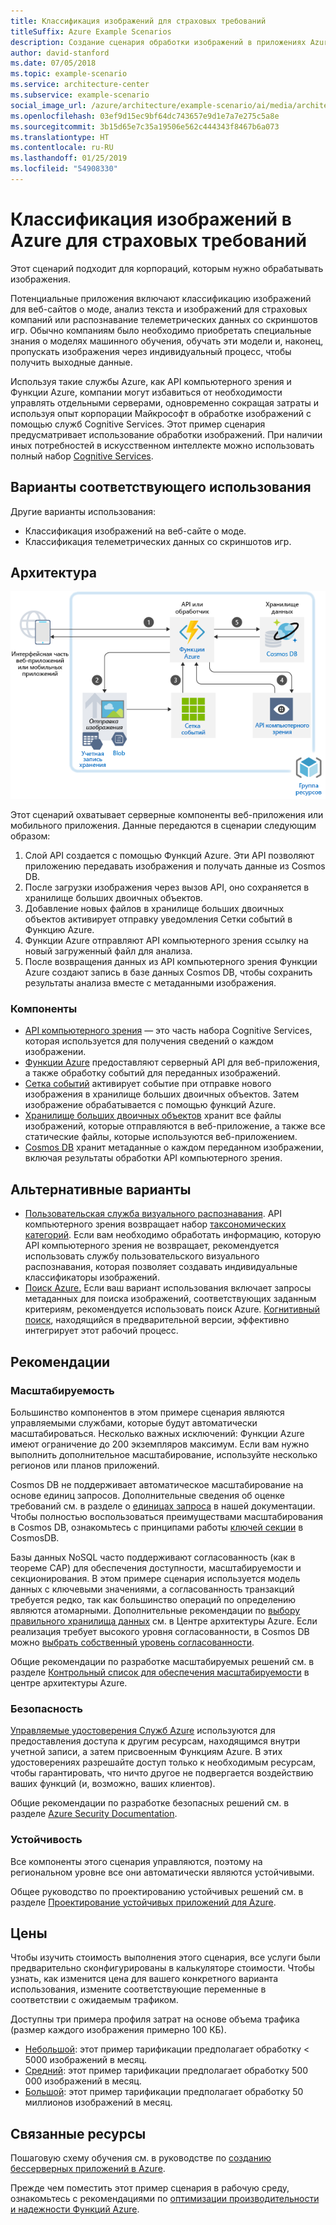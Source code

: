 ```yaml
---
title: Классификация изображений для страховых требований
titleSuffix: Azure Example Scenarios
description: Создание сценария обработки изображений в приложениях Azure.
author: david-stanford
ms.date: 07/05/2018
ms.topic: example-scenario
ms.service: architecture-center
ms.subservice: example-scenario
social_image_url: /azure/architecture/example-scenario/ai/media/architecture-intelligent-apps-image-processing.png
ms.openlocfilehash: 03ef9d15ec9bf64dc743657e9d1e7a7e275c5a8e
ms.sourcegitcommit: 3b15d65e7c35a19506e562c444343f8467b6a073
ms.translationtype: HT
ms.contentlocale: ru-RU
ms.lasthandoff: 01/25/2019
ms.locfileid: "54908330"
---
```

# <a name="image-classification-for-insurance-claims-on-azure"></a>Классификация изображений в Azure для страховых требований

Этот сценарий подходит для корпораций, которым нужно обрабатывать изображения.

Потенциальные приложения включают классификацию изображений для веб-сайтов о моде, анализ текста и изображений для страховых компаний или распознавание телеметрических данных со скриншотов игр. Обычно компаниям было необходимо приобретать специальные знания о моделях машинного обучения, обучать эти модели и, наконец, пропускать изображения через индивидуальный процесс, чтобы получить выходные данные.

Используя такие службы Azure, как API компьютерного зрения и Функции Azure, компании могут избавиться от необходимости управлять отдельными серверами, одновременно сокращая затраты и используя опыт корпорации Майкрософт в обработке изображений с помощью служб Cognitive Services. Этот пример сценария предусматривает использование обработки изображений. При наличии иных потребностей в искусственном интеллекте можно использовать полный набор [Cognitive Services](/azure/#pivot=products&panel=ai).

## <a name="relevant-use-cases"></a>Варианты соответствующего использования

Другие варианты использования:

- Классификация изображений на веб-сайте о моде.
- Классификация телеметрических данных со скриншотов игр.

## <a name="architecture"></a>Архитектура

![Архитектура для классификации изображений][architecture]

Этот сценарий охватывает серверные компоненты веб-приложения или мобильного приложения. Данные передаются в сценарии следующим образом:

1. Слой API создается с помощью Функций Azure. Эти API позволяют приложению передавать изображения и получать данные из Cosmos DB.
2. После загрузки изображения через вызов API, оно сохраняется в хранилище больших двоичных объектов.
3. Добавление новых файлов в хранилище больших двоичных объектов активирует отправку уведомления Сетки событий в Функцию Azure.
4. Функции Azure отправляют API компьютерного зрения ссылку на новый загруженный файл для анализа.
5. После возвращения данных из API компьютерного зрения Функции Azure создают запись в базе данных Cosmos DB, чтобы сохранить результаты анализа вместе с метаданными изображения.

### <a name="components"></a>Компоненты

- [API компьютерного зрения](/azure/cognitive-services/computer-vision/home) — это часть набора Cognitive Services, которая используется для получения сведений о каждом изображении.
- [Функции Azure](/azure/azure-functions/functions-overview) предоставляют серверный API для веб-приложения, а также обработку событий для переданных изображений.
- [Сетка событий](/azure/event-grid/overview) активирует событие при отправке нового изображения в хранилище больших двоичных объектов. Затем изображение обрабатывается с помощью функций Azure.
- [Хранилище больших двоичных объектов](/azure/storage/blobs/storage-blobs-introduction) хранит все файлы изображений, которые отправляются в веб-приложение, а также все статические файлы, которые используются веб-приложением.
- [Cosmos DB](/azure/cosmos-db/introduction) хранит метаданные о каждом переданном изображении, включая результаты обработки API компьютерного зрения.

## <a name="alternatives"></a>Альтернативные варианты

- [Пользовательская служба визуального распознавания](/azure/cognitive-services/custom-vision-service/home). API компьютерного зрения возвращает набор [таксономических категорий][cv-categories]. Если вам необходимо обработать информацию, которую API компьютерного зрения не возвращает, рекомендуется использовать службу пользовательского визуального распознавания, которая позволяет создавать индивидуальные классификаторы изображений.
- [Поиск Azure.](/azure/search/search-what-is-azure-search) Если ваш вариант использования включает запросы метаданных для поиска изображений, соответствующих заданным критериям, рекомендуется использовать поиск Azure. [Когнитивный поиск](/azure/search/cognitive-search-concept-intro), находящийся в предварительной версии, эффективно интегрирует этот рабочий процесс.

## <a name="considerations"></a>Рекомендации

### <a name="scalability"></a>Масштабируемость

Большинство компонентов в этом примере сценария являются управляемыми службами, которые будут автоматически масштабироваться. Несколько важных исключений: Функции Azure имеют ограничение до 200 экземпляров максимум. Если вам нужно выполнить дополнительное масштабирование, используйте несколько регионов или планов приложений.

Cosmos DB не поддерживает автоматическое масштабирование на основе единиц запросов. Дополнительные сведения об оценке требований см. в разделе о [единицах запроса](/azure/cosmos-db/request-units) в нашей документации. Чтобы полностью воспользоваться преимуществами масштабирования в Cosmos DB, ознакомьтесь с принципами работы [ключей секции](/azure/cosmos-db/partition-data) в CosmosDB.

Базы данных NoSQL часто поддерживают согласованность (как в теореме CAP) для обеспечения доступности, масштабируемости и секционирования. В этом примере сценария используется модель данных с ключевыми значениями, а согласованность транзакций требуется редко, так как большинство операций по определению являются атомарными. Дополнительные рекомендации по [выбору правильного хранилища данных](../../guide/technology-choices/data-store-overview.md) см. в Центре архитектуры Azure. Если реализация требует высокого уровня согласованности, в Cosmos DB можно [выбрать собственный уровень согласованности](/azure/cosmos-db/consistency-levels).

Общие рекомендации по разработке масштабируемых решений см. в разделе [Контрольный список для обеспечения масштабируемости][scalability] в центре архитектуры Azure.

### <a name="security"></a>Безопасность

[Управляемые удостоверения Служб Azure][msi] используются для предоставления доступа к другим ресурсам, находящимся внутри учетной записи, а затем присвоенным Функциям Azure. В этих удостоверениях разрешайте доступ только к необходимым ресурсам, чтобы гарантировать, что ничто другое не подвергается воздействию ваших функций (и, возможно, ваших клиентов).

Общие рекомендации по разработке безопасных решений см. в разделе [Azure Security Documentation][security].

### <a name="resiliency"></a>Устойчивость

Все компоненты этого сценария управляются, поэтому на региональном уровне все они автоматически являются устойчивыми.

Общее руководство по проектированию устойчивых решений см. в разделе [Проектирование устойчивых приложений для Azure][resiliency].

## <a name="pricing"></a>Цены

Чтобы изучить стоимость выполнения этого сценария, все услуги были предварительно сконфигурированы в калькуляторе стоимости. Чтобы узнать, как изменится цена для вашего конкретного варианта использования, измените соответствующие переменные в соответствии с ожидаемым трафиком.

Доступны три примера профиля затрат на основе объема трафика (размер каждого изображения примерно 100 КБ).

- [Небольшой][small-pricing]: этот пример тарификации предполагает обработку &lt; 5000 изображений в месяц.
- [Средний][medium-pricing]: этот пример тарификации предполагает обработку 500 000 изображений в месяц.
- [Большой][large-pricing]: этот пример тарификации предполагает обработку 50 миллионов изображений в месяц.

## <a name="related-resources"></a>Связанные ресурсы

Пошаговую схему обучения см. в руководстве по [созданию бессерверных приложений в Azure][serverless].

Прежде чем поместить этот пример сценария в рабочую среду, ознакомьтесь с рекомендациями по [оптимизации производительности и надежности Функций Azure][functions-best-practices].

<!-- links -->
[architecture]: ./media/architecture-intelligent-apps-image-processing.png
[small-pricing]: https://azure.com/e/f9b59d238b43423683db73f4a31dc380
[medium-pricing]: https://azure.com/e/7c7fc474db344b87aae93bc29ae27108
[large-pricing]: https://azure.com/e/cbadbca30f8640d6a061f8457a74ba7d
[cognitive-search]: /azure/search/cognitive-search-concept-intro
[serverless]: /azure/functions/tutorial-static-website-serverless-api-with-database
[cv-categories]: /azure/cognitive-services/computer-vision/home#the-86-category-concept
[resiliency]: /azure/architecture/resiliency/
[security]: /azure/security/
[scalability]: /azure/architecture/checklist/scalability
[functions-best-practices]: /azure/azure-functions/functions-best-practices
[msi]: /azure/app-service/app-service-managed-service-identity

